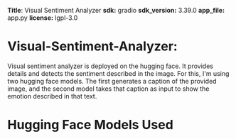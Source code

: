 **Title**: Visual Sentiment Analyzer
**sdk:** gradio
**sdk_version:** 3.39.0
**app_file:** app.py
**license:** lgpl-3.0

# Visual-Sentiment-Analyzer:
Visual sentiment analyzer is deployed on the hugging face. It provides details and detects the sentiment described in the image. For this, I'm using two hugging face models. The first generates a caption of the provided image, and the second model takes that caption as input to show the emotion described in that text. 

 # Hugging Face Models Used
